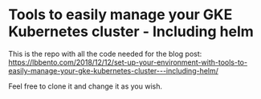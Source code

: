 # Tools to easily manage your GKE Kubernetes cluster - Including helm

This is the repo with all the code needed for the blog post: https://lbbento.com/2018/12/12/set-up-your-environment-with-tools-to-easily-manage-your-gke-kubernetes-cluster---including-helm/

Feel free to clone it and change it as you wish. 
